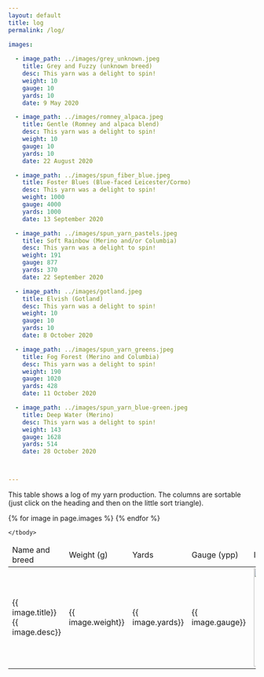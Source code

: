 ```yaml
---
layout: default
title: log
permalink: /log/
    
images:

  - image_path: ../images/grey_unknown.jpeg
    title: Grey and Fuzzy (unknown breed)
    desc: This yarn was a delight to spin! 
    weight: 10
    gauge: 10
    yards: 10
    date: 9 May 2020

  - image_path: ../images/romney_alpaca.jpeg
    title: Gentle (Romney and alpaca blend)
    desc: This yarn was a delight to spin! 
    weight: 10
    gauge: 10
    yards: 10
    date: 22 August 2020

  - image_path: ../images/spun_fiber_blue.jpeg
    title: Foster Blues (Blue-faced Leicester/Cormo)
    desc: This yarn was a delight to spin! 
    weight: 1000
    gauge: 4000
    yards: 1000
    date: 13 September 2020

  - image_path: ../images/spun_yarn_pastels.jpeg
    title: Soft Rainbow (Merino and/or Columbia)
    desc: This yarn was a delight to spin! 
    weight: 191
    gauge: 877
    yards: 370
    date: 22 September 2020

  - image_path: ../images/gotland.jpeg
    title: Elvish (Gotland)
    desc: This yarn was a delight to spin! 
    weight: 10
    gauge: 10
    yards: 10
    date: 8 October 2020

  - image_path: ../images/spun_yarn_greens.jpeg
    title: Fog Forest (Merino and Columbia)
    desc: This yarn was a delight to spin! 
    weight: 190
    gauge: 1020
    yards: 428
    date: 11 October 2020

  - image_path: ../images/spun_yarn_blue-green.jpeg
    title: Deep Water (Merino)
    desc: This yarn was a delight to spin! 
    weight: 143
    gauge: 1628
    yards: 514
    date: 28 October 2020



---
```

<p>This table shows a log of my yarn production. The columns are sortable (just click on the heading and then on the little sort triangle).</p>

<table class="sortable">
	<thead>
		<tr class="log">
			<td>Name and breed</td>
			<td>Weight (g)</td>
			<td>Yards</td>
			<td>Gauge (ypp)</td>
			<td>Image</td>
			<td>Date completed</td>
		</tr>
	</thead>
	<tbody>
  {% for image in page.images %}
    <tr class="log">
    <td class="txt">{{ image.title}}<br/>{{ image.desc}}</td>
    <td class="num">{{ image.weight}}</td>
    <td class="num">{{ image.yards}}</td>
    <td class="num">{{ image.gauge}}</td>
    <td><img src="{{ image.image_path }}" height="200px" alt="{{ image.title}}" title="{{ image.title}}"/></td>
    <td class="date">{{ image.date}}</td>
    </tr>
  {% endfor %}
  
  	</tbody>
</table>
